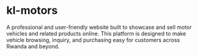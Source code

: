 # kl-motors
A professional and user-friendly website built to showcase and sell motor vehicles and related products online. This platform is designed to make vehicle browsing, inquiry, and purchasing easy for customers across Rwanda and beyond.

